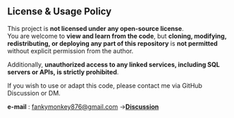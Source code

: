 ## License & Usage Policy

This project is **not licensed under any open-source license**.  
You are welcome to **view and learn from the code**, but **cloning, modifying, redistributing, or deploying any part of this repository** is **not permitted** without explicit permission from the author.

Additionally, **unauthorized access to any linked services, including SQL servers or APIs, is strictly prohibited**.

If you wish to use or adapt this code, please contact me via GitHub Discussion or DM.

**e-mail** : fankymonkey876@gmail.com
→[**Discussion**](https://github.com/RockHopperPenguin64/memoryAI/discussions)
